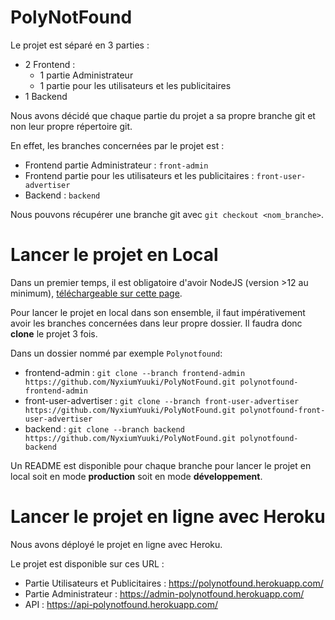 # PolyNotFound

Le projet est séparé en 3 parties :

- 2 Frontend :
  - 1 partie Administrateur
  - 1 partie pour les utilisateurs et les publicitaires
- 1 Backend

Nous avons décidé que chaque partie du projet a sa propre branche git et non leur propre répertoire git.

En effet, les branches concernées par le projet est :
- Frontend partie Administrateur : `front-admin`
- Frontend partie pour les utilisateurs et les publicitaires : `front-user-advertiser`
- Backend : `backend`

Nous pouvons récupérer une branche git avec `git checkout <nom_branche>`.

# Lancer le projet en Local

Dans un premier temps, il est obligatoire d'avoir NodeJS (version >12 au minimum), [téléchargeable sur cette page](https://nodejs.org/en/download/).

Pour lancer le projet en local dans son ensemble, il faut impérativement avoir les branches concernées dans leur propre dossier.
Il faudra donc __clone__ le projet 3 fois.

Dans un dossier nommé par exemple `Polynotfound`:
- frontend-admin : `git clone --branch frontend-admin https://github.com/NyxiumYuuki/PolyNotFound.git polynotfound-frontend-admin`
- front-user-advertiser : `git clone --branch front-user-advertiser https://github.com/NyxiumYuuki/PolyNotFound.git polynotfound-front-user-advertiser`
- backend : `git clone --branch backend https://github.com/NyxiumYuuki/PolyNotFound.git polynotfound-backend`

Un README est disponible pour chaque branche pour lancer le projet en local soit en mode **production** soit en mode **développement**. 

# Lancer le projet en ligne avec Heroku

Nous avons déployé le projet en ligne avec Heroku.

Le projet est disponible sur ces URL :
- Partie Utilisateurs et Publicitaires : https://polynotfound.herokuapp.com/
- Partie Administrateur : https://admin-polynotfound.herokuapp.com/
- API : https://api-polynotfound.herokuapp.com/
